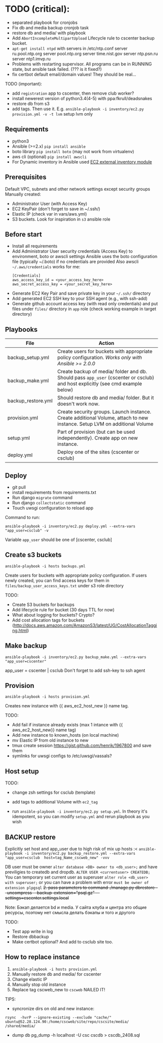 
# TODO (critical):
* separated playbook for cronjobs
* Fix db and media backup cronjob task
* restore db and media/ with playbook
* Add `AbortIncompleteMultipartUpload` Lifecycle rule to cscenter backup bucket.
* `apt-get install ntpd` with servers in /etc/ntp.conf
    server ru.pool.ntp.org
    server pool.ntp.org
    server time.nist.gov
    server ntp.psn.ru
    server ntp1.imvp.ru
* Problems with restarting supervisor. All programs can be in RUNNING state, but ansible task failed. (??? is it fixed?)
* fix certbot default email/domain values! They should be real...

TODO (important):
* add `registration` app to cscenter, then remove club worker?
* install newerest version of python3.4(4-5) with ppa:fkrull/deadsnakes
* restore db from s3
* add tags. Then use it. E.g. `ansible-playbook -i inventory/ec2.py  provision.yml -v -t lvm` setup lvm only

Requirements
------------
  
* python3
* Ansible (>=2.x) `pip install ansible`
* boto library `pip install boto` (may not work from virtualenv)
* aws cli (optional) `pip install awscli`
* For Dynamic inventory in Ansible used [EC2 external inventory module](http://docs.ansible.com/ansible/intro_dynamic_inventory.html#example-aws-ec2-external-inventory-script)

## Prerequisites

Default VPC, subnets and other network settings except security groups
Manually created:
* Administrator User (with Access Key)
* EC2 KeyPair (don't forget to save in ~/.ssh/)
* Elastic IP (check var in vars/aws.yml)
* S3 buckets. Look for inspiration in `s3` ansible role

Before start
------------

* Install all requirements
* Add Administrator User security credentials (Access Key) to environment, boto or awscli settings
  Ansible uses the boto configuration file (typically ~/.boto) if no credentials are provided
  Also awscli `~/.aws/credentials` works for me:
  ```
  [Credentials]
  aws_access_key_id = <your_access_key_here>
  aws_secret_access_key = <your_secret_key_here>
  ```
* Generate EC2 Key Pair and save private key in your `~/.ssh/` directory
* Add generated EC2 SSH key to your SSH agent (e.g., with ssh-add)
* Generate github account access key (with read only credentials) and put files under `files/` directory in `app` role (check working example in target directory)

Playbooks
---------

File | Action
---- | ------
backup_setup.yml | Create users for buckets with appropriate policy configuration. *Works only with Ansible >= 2.0.0*
backup_make.yml | Create backup of media/ folder and db. Should pass `app_user` (cscenter or csclub) and host explicitly (see cmd example below)
backup_restore.yml | Should restore db and media/ folder. But it doesn't work now.
provision.yml | Create security groups. Launch instance. Create additional Volume, attach to new instance. Setup LVM on additional Volume
setup.yml | Part of provision (but can be used independently). Create app on new instance.
deploy.yml | Deploy one of the sites (cscenter or csclub)


## Deploy

* git pull
* install requirements from requirements.txt
* Run django `migrate` command
* Run django `collectstatic` command
* Touch uwsgi configuration to reload app

Command to run:

    ansible-playbook -i inventory/ec2.py deploy.yml --extra-vars "app_user=csclub" -v


Variable `app_user` should be one of [cscenter, csclub]


## Create s3 buckets

`ansible-playbook -i hosts backups.yml`

Create users for buckets with appropriate policy configuration.
If users newly created, you can find access keys for them in `files/backup_user_access_keys.txt` under s3 role directory

TODO:
* Create S3 buckets for backups
* Add lifecycle rule for bucket (30 days TTL for now)
* What about logging for buckets? Crypto?
* Add cost allocation tags for buckets (http://docs.aws.amazon.com/AmazonS3/latest/UG/CostAllocationTagging.html)

## Make backup

`ansible-playbook -i inventory/ec2.py backup_make.yml --extra-vars "app_user=cscenter"`

app_user = cscenter | csclub
Don't forget to add ssh-key to ssh agent

## Provision

`ansible-playbook -i hosts provision.yml`

Creates new instance with {{ aws_ec2_host_new }} name tag.

TODO:
* Add fail if instance already exists (max 1 intance with {{ aws_ec2_host_new}} name tag)
* Add new instance to known_hosts (on local machine)
* mv Elastic IP from old instance to new
* tmux create session https://gist.github.com/henrik/1967800 and save them
* symlinks for uwsgi configs to /etc/uwsgi/vassals? 


## Host setup

TODO:
* change zsh settings for csclub (template)
* add tags to additional Volume with `ec2_tag`

* run `ansible-playbook -i inventory/ec2.py setup.yml`. In theory it's idempotent, so you
can modify `setup.yml` and rerun playbook as you wish


## BACKUP restore
Explicitly set host and app_user due to high risk of mix up hosts :<
`ansible-playbook -i inventory/ec2.py backup_restore.yml --extra-vars "app_user=csclub  host=tag_Name_cscweb_new" -vvv`

DB user must be owner `alter database <DB> owner to <db_user>;` and have previligies to createdb and dropdb. `ALTER USER <currentuser> CREATEDB;`
You can temporary set current user as superuser `alter role <db_user> with superuser;`
or you can have a problem with error `must be owner of extension plpgsql`
~~2. pass parameters to command ./manage.py dbrestore --uncompress --backup-extension="psql.gz" --settings=cscenter.settings.local~~

Note: Бэкап делается bd и media. У сайта клуба и центра это общие ресурсы, поэтому нет смысла делать бэкапы и того и другого

TODO:
* Test app write in log
* Restore dbbackup
* Make certbot optional? And add to csclub site too.

## How to replace instance
1. `ansible-playbook -i hosts provision.yml`
2. Manually restore db and media/ for cscenter
3. Change elastic IP
4. Manually stop old instance
5. Replace tag cscweb_new to `cscweb`
NAILED IT!


TIPS:
* syncronize dirs on old and new instance:
```
rsync  -hvrP --ignore-existing --exclude "cache/" ubuntu@52.28.124.90:/home/cscweb/site/repo/cscsite/media/ /shared/media/
```
* dump db
pg_dump -h localhost -U csc cscdb  > cscdb_2408.sql






